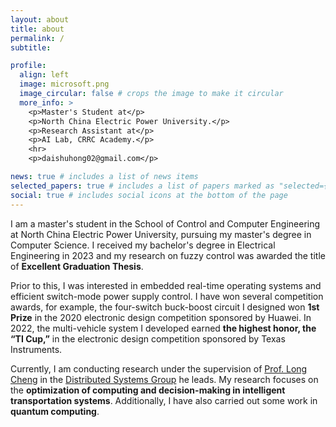 ```yaml
---
layout: about
title: about
permalink: /
subtitle: 

profile:
  align: left
  image: microsoft.png
  image_circular: false # crops the image to make it circular
  more_info: >
    <p>Master's Student at</p> 
    <p>North China Electric Power University.</p> 
    <p>Research Assistant at</p>
    <p>AI Lab, CRRC Academy.</p>
    <hr>
    <p>daishuhong02@gmail.com</p>

news: true # includes a list of news items
selected_papers: true # includes a list of papers marked as "selected={true}"
social: true # includes social icons at the bottom of the page
---
```


I am a master's student in the School of Control and Computer Engineering at North China Electric Power University, pursuing my master's degree in Computer Science. I received my bachelor's degree in Electrical Engineering in 2023 and my research on fuzzy control was awarded the title of **Excellent Graduation Thesis**.

Prior to this, I was interested in embedded real-time operating systems and efficient switch-mode power supply control. I have won several competition awards, for example, the four-switch buck-boost circuit I designed won **1st Prize** in the 2020 electronic design competition sponsored by Huawei. In 2022, the multi-vehicle system I developed earned **the highest honor, the “TI Cup,”** in the electronic design competition sponsored by Texas Instruments.

Currently, I am conducting research under the supervision of [Prof. Long Cheng](https://longcheng.eu/) in the [Distributed Systems Group](http://distsys.org.cn/) he leads. My research focuses on the **optimization of computing and decision-making in intelligent transportation systems**. Additionally, I have also carried out some work in **quantum computing**.

<!--Apart from academics, I am passionate about strategy-based board games, particularly Go and Chinese Chess (Xiangqi), and I also play chess. In the digital gaming space, I have maintained a rank of GrandMaster or higher (**top 0.041%**) in Teamfight Tactics for several seasons. Additionally, in Texas Hold’em poker, I have earned over **300 million** chips in the online game Poker Master.-->